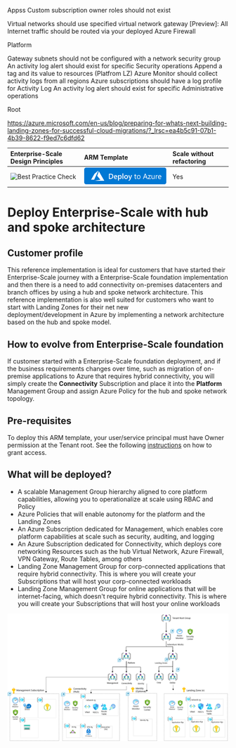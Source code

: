 Appss
Custom subscription owner roles should not exist

Virtual networks should use specified virtual network gateway
[Preview]: All Internet traffic should be routed via your deployed Azure Firewall


Platform

Gateway subnets should not be configured with a network security group
An activity log alert should exist for specific Security operations
Append a tag and its value to resources (Platfrom LZ)
Azure Monitor should collect activity logs from all regions
Azure subscriptions should have a log profile for Activity Log
An activity log alert should exist for specific Administrative operations


Root


https://azure.microsoft.com/en-us/blog/preparing-for-whats-next-building-landing-zones-for-successful-cloud-migrations/?_lrsc=ea4b5c91-07b1-4b39-8622-f9ed7c6dfd62



| Enterprise-Scale Design Principles | ARM Template | Scale without refactoring |
|:-------------|:--------------|:--------------|
|![Best Practice Check](https://azurequickstartsservice.blob.core.windows.net/badges/subscription-deployments/create-rg-lock-role-assignment/BestPracticeResult.svg)| [![Deploy To Azure](https://raw.githubusercontent.com/Azure/azure-quickstart-templates/master/1-CONTRIBUTION-GUIDE/images/deploytoazure.svg?sanitize=true)](https://portal.azure.com/#blade/Microsoft_Azure_CreateUIDef/CustomDeploymentBlade/uri/https%3A%2F%2Fraw.githubusercontent.com%2Ftulpy%2FAzureFoundations%2Fmaster%2FarmTemplates%2Fes-hubspoke.json/createUIDefinitionUri/https%3A%2F%2Fraw.githubusercontent.com%2Ftulpy%2FAzureFoundations%2Fmaster%2FarmTemplates%2Fportal.json)  | Yes |

# Deploy Enterprise-Scale with hub and spoke architecture

## Customer profile

This reference implementation is ideal for customers that have started their Enterprise-Scale journey with a Enterprise-Scale foundation implementation and then there is a need to add connectivity on-premises datacenters and branch offices by using a hub and spoke network architecture. This reference implementation is also well suited for customers who want to start with Landing Zones for their net new
deployment/development in Azure by implementing a network architecture based on the hub and spoke model.

## How to evolve from Enterprise-Scale foundation

If customer started with a Enterprise-Scale foundation deployment, and if the business requirements changes over time, such as migration of on-premise applications to Azure that requires hybrid connectivity, you will simply create the **Connectivity** Subscription and place it into the **Platform** Management Group and assign Azure Policy for the hub and spoke network topology.

## Pre-requisites

To deploy this ARM template, your user/service principal must have Owner permission at the Tenant root.
See the following [instructions](https://docs.microsoft.com/en-us/azure/role-based-access-control/elevate-access-global-admin) on how to grant access.

## What will be deployed?

- A scalable Management Group hierarchy aligned to core platform capabilities, allowing you to operationalize at scale using RBAC and Policy
- Azure Policies that will enable autonomy for the platform and the Landing Zones
- An Azure Subscription dedicated for Management, which enables core platform capabilities at scale such as security, auditing, and logging
- An Azure Subscription dedicated for Connectivity, which deploys core networking Resources such as the hub Virtual Network, Azure Firewall, VPN Gateway, Route Tables, among others
- Landing Zone Management Group for corp-connected applications that require hybrid connectivity. This is where you will create your Subscriptions that will host your corp-connected workloads
- Landing Zone Management Group for online applications that will be internet-facing, which doesn't require hybrid connectivity. This is where you will create your Subscriptions that will host your online workloads

![Enterprise-Scale with connectivity](./media/es-hubspoke.png)
